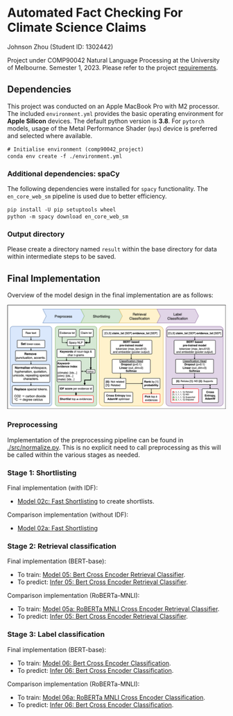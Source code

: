 # Automated Fact Checking For Climate Science Claims

Johnson Zhou (Student ID: 1302442)

Project under COMP90042 Natural Language Processing at the University of Melbourne. Semester 1, 2023. Please refer to the project [requirements][proj_req].

## Dependencies

This project was conducted on an Apple MacBook Pro with M2 processor. The included `environment.yml` provides the basic operating environment for **Apple Silicon** devices. The default python version is **3.8**. For `pytorch` models, usage of the Metal Performance Shader (`mps`) device is preferred and selected where available.

```shell
# Initialise environment (comp90042_project)
conda env create -f ./environment.yml
```

### Additional dependencies: spaCy

The following dependencies were installed for `spacy` functionality. The `en_core_web_sm` pipeline is used due to better efficiency.

```shell
pip install -U pip setuptools wheel
python -m spacy download en_core_web_sm
```

### Output directory

Please create a directory named `result` within the base directory for data within intermediate steps to be saved.

## Final Implementation

Overview of the model design in the final implementation are as follows:

![Pipeline](./doc/pipeline.png)


### Preprocessing

Implementation of the preprocessing pipeline can be found in [./src/normalize.py](./src/normalize.py). This is no explicit need to call preprocessing as this will be called within the various stages as needed.

### Stage 1: Shortlisting

Final implementation (with IDF):
- [Model 02c: Fast Shortlisting](./04_model/model_02c_fast_shortlisting.ipynb) to create shortlists.

Comparison implementation (without IDF):
- [Model 02a: Fast Shortlisting](./04_model/model_02a_fast_shortlisting.ipynb)

### Stage 2: Retrieval classification

Final implementation (BERT-base):
- To train: [Model 05: Bert Cross Encoder Retrieval Classifier](./04_model/model_05_bert_cross_encoder_retrieval_classifier.ipynb).
- To predict: [Infer 05: Bert Cross Encoder Retrieval Classifier](./05_inference/infer_05_bert_cross_encoder_retrieval_classifier.ipynb).

Comparison implementation (RoBERTa-MNLI):
- To train: [Model 05a: RoBERTa MNLI Cross Encoder Retrieval Classifier](./04_model/model_05a_roberta_mnli_cross_encoder_retrieval_classifier.ipynb).
- To predict: [Infer 05: Bert Cross Encoder Retrieval Classifier](./05_inference/infer_05_bert_cross_encoder_retrieval_classifier.ipynb).

### Stage 3: Label classification

Final implementation (BERT-base):
- To train: [Model 06: Bert Cross Encoder Classification](./04_model/model_06_bert_cross_encoder_classification.ipynb).
- To predict: [Infer 06: Bert Cross Encoder Classification](./05_inference/infer_06_bert_cross_encoder_label_classifier.ipynb).

Comparison implementation (RoBERTa-MNLI):
- To train: [Model 06a: RoBERTa MNLI Cross Encoder Classification](./04_model/model_06a_roberta_mnli_cross_encoder_classification.ipynb).
- To predict: [Infer 06: Bert Cross Encoder Classification](./05_inference/infer_06_bert_cross_encoder_label_classifier.ipynb).



[proj_req]: ./doc/project.pdf